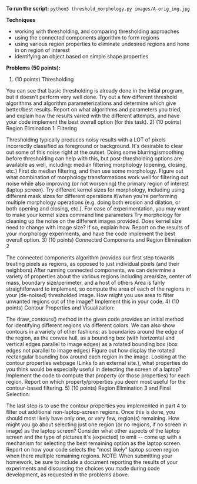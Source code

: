 **To run the script:**
`python3 threshold_morphology.py images/A-orig_img.jpg`

**Techniques**
- working with thresholding, and comparing thresholding approaches
- using the connected components algorithm to form regions
- using various region properties to eliminate undesired regions and hone in on region of interest
- identifying an object based on simple shape properties

**Problems  (50 points):**

1)  (10 points)  Thresholding

You can see that basic thresholding is already done in the initial program, but it doesn't perform very well done.  Try out a few different threshold algorithms and algorithm parameterizations and determine which give better/best results.
Report on what algorithms and parameters you tried, and explain how the results varied with the different attempts, and have your code implement the best overall option (for this task).
2)  (10 points)  Region Elimination 1:  Filtering

Thresholding typically produces noisy results with a LOT of pixels incorrectly classified as foreground or background.  It's desirable to clear out some of this noise right at the outset.  Doing some blurring/smoothing before thresholding can help with this, but post-thresholding options are available as well, including:
median filtering
morphology (opening, closing, etc.)
First do median filtering, and then use some morphology.  Figure out what combination of morphology transformations work well for filtering out noise while also improving (or not worsening) the primary region of interest (laptop screen).
Try different kernel sizes for morphology, including using different mask sizes for different operations if/when you're performing multiple morphology operations (e.g. doing both erosion and dilation, or both opening and closing, etc.).  For ease of experimentation, you may want to make your kernel sizes command line parameters
Try morphology for cleaning up the noise on the different images provided.   Does kernel size need to change with image size?  If so, explain how.
Report on the results of your morphology experiments, and have the code implement the best overall option.
3)  (10 points)  Connected Components and Region Elimination 2

The connected components algorithm provides our first step towards treating pixels as regions, as opposed to just individual pixels (and their neighbors)
After running connected components, we can determine a variety of properties about the various regions including area/size, center of mass, boundary size/perimeter, and a host of others
Area is fairly straightforward to implement, so compute the area of each of the regions in your (de-noised) thresholded image.
How might you use area to filter unwanted regions out of the image?  Implement this in your code.
4)  (10 points)  Contour Properties and Visualization:

The draw_contours() method in the given code provides an initial method for identifying different regions via different colors.  We can also show contours in a variety of other fashions:
as boundaries around the edge of the region,
as the convex hull,
as a bounding box (with horizontal and vertical edges parallel to image edges)
as a rotated bounding box (box edges not parallel to image edges)
Figure out how display the rotated rectangular bounding box around each region in the image.
Looking at the contour properties webpage (Links to an external site.), what properties do you think would be especially useful in detecting the screen of a laptop?  Implement the code to compute that property (or those properties) for each region.
Report on which property/properties you deem most useful for the contour-based filtering.
5)  (10 points)  Region Elimination 3 and Final Selection:

The last step is to use the contour properties you implemented in part 4 to filter out additional non-laptop-screen regions.  Once this is done, you should most likely have only one, or very few, region(s) remaining.  How might you go about selecting just one region (or no regions, if no screen in image) as the laptop screen?  Consider what other aspects of the laptop screen and the type of pictures it's (expected) to emit -- come up with a mechanism for selecting the best remaining option as the laptop screen.
Report on how your code selects the "most likely" laptop screen region when there multiple remaining regions.
NOTE:  When submitting your homework, be sure to include a document reporting the results of your experiments and discussing the choices you made during code development, as requested in the problems above.
